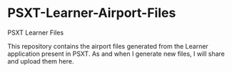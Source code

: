 # PSXT-Learner-Airport-Files
PSXT Learner Files

This repository contains the airport files generated from the Learner application present in PSXT. As and when I generate new files, I will share and upload them here.

